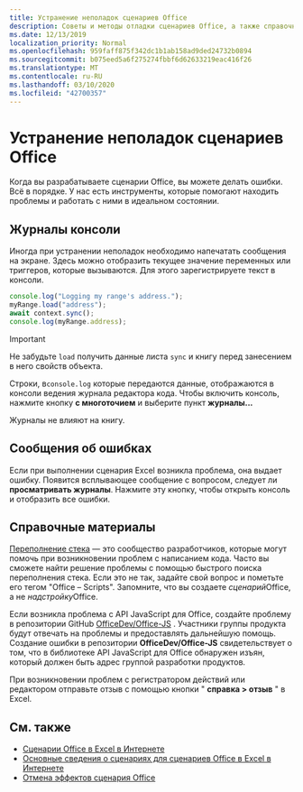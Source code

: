 ```yaml
---
title: Устранение неполадок сценариев Office
description: Советы и методы отладки сценариев Office, а также справочные ресурсы.
ms.date: 12/13/2019
localization_priority: Normal
ms.openlocfilehash: 959faff875f342dc1b1ab158ad9ded24732b0894
ms.sourcegitcommit: b075eed5a6f275274fbbf6d62633219eac416f26
ms.translationtype: MT
ms.contentlocale: ru-RU
ms.lasthandoff: 03/10/2020
ms.locfileid: "42700357"
---
```

# <a name="troubleshooting-office-scripts"></a>Устранение неполадок сценариев Office

Когда вы разрабатываете сценарии Office, вы можете делать ошибки. Всё в порядке. У нас есть инструменты, которые помогают находить проблемы и работать с ними в идеальном состоянии.

## <a name="console-logs"></a>Журналы консоли

Иногда при устранении неполадок необходимо напечатать сообщения на экране. Здесь можно отобразить текущее значение переменных или триггеров, которые вызываются. Для этого зарегистрируете текст в консоли.

```TypeScript
console.log("Logging my range's address.");
myRange.load("address");
await context.sync();
console.log(myRange.address);
```

> [!IMPORTANT]
> Не забудьте `load` получить данные листа `sync` и книгу перед занесением в него свойств объекта.

Строки, в`console.log` которые передаются данные, отображаются в консоли ведения журнала редактора кода. Чтобы включить консоль, нажмите кнопку **с многоточием** и выберите пункт **журналы...**

Журналы не влияют на книгу.

## <a name="error-messages"></a>Сообщения об ошибках

Если при выполнении сценария Excel возникла проблема, она выдает ошибку. Появится всплывающее сообщение с вопросом, следует ли **просматривать журналы**. Нажмите эту кнопку, чтобы открыть консоль и отобразить все ошибки.

## <a name="help-resources"></a>Справочные материалы

[Переполнение стека](https://stackoverflow.com/questions/tagged/office-scripts) — это сообщество разработчиков, которые могут помочь при возникновении проблем с написанием кода. Часто вы сможете найти решение проблемы с помощью быстрого поиска переполнения стека. Если это не так, задайте свой вопрос и пометьте его тегом "Office – Scripts". Запомните, что вы создаете *сценарий*Office, а не *надстройку*Office.

Если возникла проблема с API JavaScript для Office, создайте проблему в репозитории GitHub [OfficeDev/Office-JS](https://github.com/OfficeDev/office-js) . Участники группы продукта будут отвечать на проблемы и предоставлять дальнейшую помощь. Создание ошибки в репозитории **OfficeDev/Office-JS** свидетельствует о том, что в библиотеке API JavaScript для Office обнаружен изъян, который должен быть адрес группой разработки продуктов.

При возникновении проблем с регистратором действий или редактором отправьте отзыв с помощью кнопки " **справка > отзыв** " в Excel.

## <a name="see-also"></a>См. также

- [Сценарии Office в Excel в Интернете](../overview/excel.md)
- [Основные сведения о сценариях для сценариев Office в Excel в Интернете](../develop/scripting-fundamentals.md)
- [Отмена эффектов сценария Office](undo.md)
